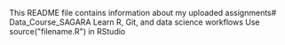 This README file contains information about my uploaded assignments# Data_Course_SAGARA
Learn R, Git, and data science workflows
Use source("filename.R") in RStudio

